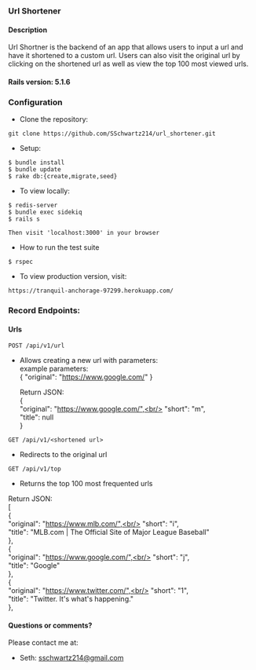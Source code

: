 ### Url Shortener

#### Description

Url Shortner is the backend of an app that allows users to input a url and have it shortened to a custom url.  Users can also visit the original url by clicking on the shortened url as well as view the top 100 most viewed urls.

#### Rails version: 5.1.6

### Configuration

* Clone the repository:
```
git clone https://github.com/SSchwartz214/url_shortener.git
```

* Setup:
```
$ bundle install
$ bundle update
$ rake db:{create,migrate,seed}
```

* To view locally:
```
$ redis-server
$ bundle exec sidekiq
$ rails s

Then visit 'localhost:3000' in your browser
```
* How to run the test suite
```
$ rspec
```

* To view production version, visit:
```
https://tranquil-anchorage-97299.herokuapp.com/
```

### Record Endpoints:

#### Urls
```
POST /api/v1/url
```
   * Allows creating a new url with parameters:<br/>
        example parameters:<br/>
            { "original": "https://www.google.com/" } <br/>
            
        Return JSON:<br/>
        {<br/>
          "original": "https://www.google.com/",<br/>
          "short": "m",<br/>
          "title": null<br/>
         }
```
GET /api/v1/<shortened url>
```
  * Redirects to the original url
```
GET /api/v1/top
```
  * Returns the top 100 most frequented urls
  
  Return JSON:<br/>
  [<br/>
    {<br/>
        "original": "https://www.mlb.com/",<br/>
        "short": "i",<br/>
        "title": "MLB.com | The Official Site of Major League Baseball"<br/>
    },<br/>
    {<br/>
        "original": "https://www.google.com/",<br/>
        "short": "j",<br/>
        "title": "Google"<br/>
    },<br/>
    {<br/>
        "original": "https://www.twitter.com/",<br/>
        "short": "1",<br/>
        "title": "Twitter. It's what's happening."<br/>
    },

#### Questions or comments?

Please contact me at:

* Seth: sschwartz214@gmail.com
